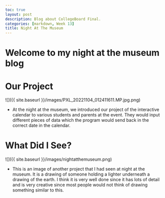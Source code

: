```yaml
---
toc: true
layout: post
description: Blog about CollegeBoard Final.
categories: [markdown, Week 13]
title: Night At The Museum
---
```

# Welcome to my night at the museum blog


# Our Project

![]({{ site.baseurl }}/images/PXL_20221104_012411611.MP.jpg.png)

- At the night at the museum, we introduced our project of the interactive calendar to various students and parents at the event. They would input different pieces of data which the program would send back in the correct date in the calendar. 

# What Did I See?

![]({{ site.baseurl }}/images/nightatthemuseum.png)

- This is an image of another project that I had seen at night at the museum. It is a drawing of someone holding a lighter underneath a drawing of the earth. I think it is very well done since it has lots of detail and is very creative since most people would not think of drawing something similar to this. 